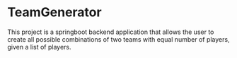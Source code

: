 # TeamGenerator
This project is a springboot backend application that allows the user to create all possible combinations of two teams with equal number of players, given a list of players.

